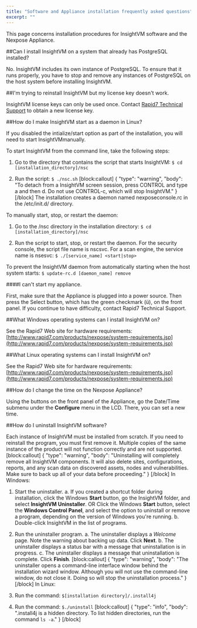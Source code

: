 ```yaml
---
title: "Software and Appliance installation frequently asked questions"
excerpt: ""
---
```

This page concerns installation procedures for InsightVM software and the Nexpose Appliance.

##Can I install InsightVM on a system that already has PostgreSQL installed?

No. InsightVM includes its own instance of PostgreSQL. To ensure that it runs properly, you have to stop and remove any instances of PostgreSQL on the host system before installing InsightVM.

##I'm trying to reinstall InsightVM but my license key doesn't work.

InsightVM license keys can only be used once. Contact [Rapid7 Technical Support](https://help.rapid7.com/get-support.html) to obtain a new license key.

##How do I make InsightVM start as a daemon in Linux?

If you disabled the intialize/start option as part of the installation, you will need to start InsightVMmanually.

To start InsightVM from the command line, take the following steps:
1. Go to the directory that contains the script that starts InsightVM:
```$ cd [installation_directory]/nsc```

2. Run the script:
```$ ./nsc.sh```
[block:callout]
{
  "type": "warning",
  "body": "To detach from a InsightVM screen session, press CONTROL and type a and then d. Do not use CONTROL-c, which will stop InsightVM."
}
[/block]
The installation creates a daemon named nexposeconsole.rc in the /etc/init.d/ directory.

To manually start, stop, or restart the daemon:
1. Go to the /nsc directory in the installation directory:
```$ cd [installation_directory]/nsc```

2. Run the script to start, stop, or restart the daemon. For the security console, the script file name is nscsvc. For a scan engine, the service name is nsesvc:
```$ ./[service_name] <start|stop>```

To prevent the InsightVM daemon from automatically starting when the host system starts:
```$ update-rc.d [daemon_name] remove```

####I can't start my appliance.

First, make sure that the Appliance is plugged into a power source. Then press the Select button, which has the green checkmark (ü), on the front panel.  If you continue to have difficulty, contact Rapid7 Technical Support.

##What Windows operating systems can I install InsightVM on?

See the Rapid7 Web site for hardware requirements:
[http://www.rapid7.com/products/nexpose/system-requirements.jsp](http://www.rapid7.com/products/nexpose/system-requirements.jsp)

##What Linux operating systems can I install InsightVM on?

See the Rapid7 Web site for hardware requirements:
[http://www.rapid7.com/products/nexpose/system-requirements.jsp](http://www.rapid7.com/products/nexpose/system-requirements.jsp)

##How do I change the time on the Nexpose Appliance?

Using the buttons on the front panel of the Appliance, go the Date/Time submenu under the **Configure** menu in the LCD. There, you can set a new time.

##How do I uninstall InsightVM software?

Each instance of InsightVM must be installed from scratch. If you need to reinstall the program, you must first remove it. Multiple copies of the same instance of the product will not function correctly and are not supported.
[block:callout]
{
  "type": "warning",
  "body": "Uninstalling will completely remove all InsightVM components. It will also delete sites, configurations, reports, and any scan data on discovered assets, nodes and vulnerabilities. Make sure to back up all of your data before proceeding."
}
[/block]
In Windows:
1. Start the uninstaller.
   a. If you created a shortcut folder during installation, click the Windows **Start** button, go the InsightVM folder, and select **InsightVM Uninstaller**.
OR
Click the Windows **Start** button, select the **Windows Control Panel**, and select the option to uninstall or remove a program, depending on the version of Windows you're running.
   b. Double-click InsightVM in the list of programs.

2. Run the uninstaller program.
   a. The uninstaller displays a _Welcome_ page. Note the warning about backing up data. Click **Next**.
   b. The uninstaller displays a status bar with a message that uninstallation is in progress.
   c. The uninstaller displays a message that uninstallation is complete. Click **Finish**.
[block:callout]
{
  "type": "warning",
  "body": "The uninstaller opens a command-line interface window behind the installation wizard window. Although you will not use the command-line window, do not close it. Doing so will stop the uninstallation process."
}
[/block]
In Linux:

1. Run the command: ```$[installation directory]/.install4j```
2. Run the command: ```$./uninstall```
[block:callout]
{
  "type": "info",
  "body": ".install4j is a hidden directory. To list hidden directories, run the command ```ls -a```."
}
[/block]